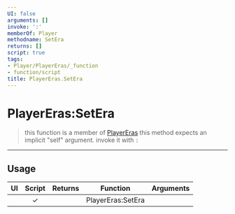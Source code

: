 ```yaml
---
UI: false
arguments: []
invoke: ':'
memberOf: Player
methodname: SetEra
returns: []
script: true
tags:
- Player/PlayerEras/_function
- function/script
title: PlayerEras.SetEra
---
```

# PlayerEras:SetEra
> this function is a member of [PlayerEras](civ-6/lua/PlayerEras.md)
> this method expects an implicit "self" argument. invoke it with `:`
-----
## Usage
|  UI | Script | Returns | Function | Arguments |
|:---:|:------:|-------:|:--------:|:---------|
| |✓||PlayerEras:SetEra||
